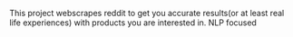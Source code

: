 This project webscrapes reddit to get you accurate results(or at least real life experiences) with products you are interested in. NLP focused
